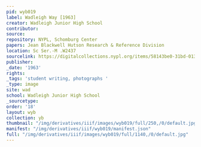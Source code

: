 ```yaml
---
pid: wyb019
label: Wadleigh Way [1963]
creator: Wadleigh Junior High School
contributor:
source:
repository: NYPL, Schomburg Center
papers: Jean Blackwell Hutson Research & Reference Division
location: Sc Ser.-M .W2437
sourcelink: https://digitalcollections.nypl.org/items/58143be0-31bd-0134-6cff-00505686a51c
publisher:
_date: '1963'
rights:
_tags: 'student writing, photographs '
_type: image
site: wad
school: Wadleigh Junior High School
_sourcetype:
order: '18'
layout: wyb
collection: yb
thumbnail: "/img/derivatives/iiif/images/wyb019/full/250,/0/default.jpg"
manifest: "/img/derivatives/iiif/wyb019/manifest.json"
full: "/img/derivatives/iiif/images/wyb019/full/1140,/0/default.jpg"
---
```


